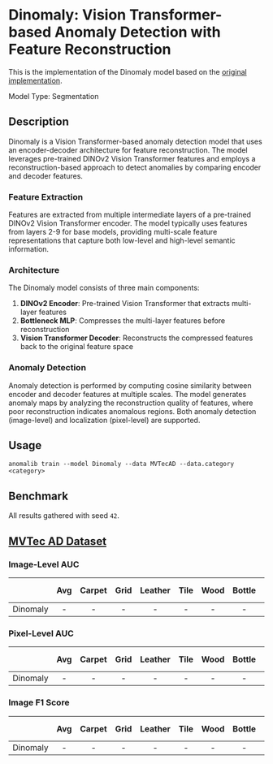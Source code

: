 # Dinomaly: Vision Transformer-based Anomaly Detection with Feature Reconstruction

This is the implementation of the Dinomaly model based on the [original implementation](https://github.com/guojiajeremy/Dinomaly).

Model Type: Segmentation

## Description

Dinomaly is a Vision Transformer-based anomaly detection model that uses an encoder-decoder architecture for feature reconstruction. The model leverages pre-trained DINOv2 Vision Transformer features and employs a reconstruction-based approach to detect anomalies by comparing encoder and decoder features.

### Feature Extraction

Features are extracted from multiple intermediate layers of a pre-trained DINOv2 Vision Transformer encoder. The model typically uses features from layers 2-9 for base models, providing multi-scale feature representations that capture both low-level and high-level semantic information.

### Architecture

The Dinomaly model consists of three main components:

1. **DINOv2 Encoder**: Pre-trained Vision Transformer that extracts multi-layer features
2. **Bottleneck MLP**: Compresses the multi-layer features before reconstruction
3. **Vision Transformer Decoder**: Reconstructs the compressed features back to the original feature space

### Anomaly Detection

Anomaly detection is performed by computing cosine similarity between encoder and decoder features at multiple scales. The model generates anomaly maps by analyzing the reconstruction quality of features, where poor reconstruction indicates anomalous regions. Both anomaly detection (image-level) and localization (pixel-level) are supported.

## Usage

`anomalib train --model Dinomaly --data MVTecAD --data.category <category>`

## Benchmark

All results gathered with seed `42`.

## [MVTec AD Dataset](https://www.mvtec.com/company/research/datasets/mvtec-ad)

### Image-Level AUC

|                |  Avg  | Carpet | Grid  | Leather | Tile  | Wood  | Bottle | Cable | Capsule | Hazelnut | Metal Nut | Pill  | Screw | Toothbrush | Transistor | Zipper |
| -------------- | :---: | :----: | :---: | :-----: | :---: | :---: | :----: | :---: | :-----: | :------: | :-------: | :---: | :---: | :--------: | :--------: | :----: |
| Dinomaly       |   -   |   -    |   -   |    -    |   -   |   -   |   -    |   -   |    -    |    -     |     -     |   -   |   -   |     -      |     -      |   -    |

### Pixel-Level AUC

|                |  Avg  | Carpet | Grid  | Leather | Tile  | Wood  | Bottle | Cable | Capsule | Hazelnut | Metal Nut | Pill  | Screw | Toothbrush | Transistor | Zipper |
| -------------- | :---: | :----: | :---: | :-----: | :---: | :---: | :----: | :---: | :-----: | :------: | :-------: | :---: | :---: | :--------: | :--------: | :----: |
| Dinomaly       |   -   |   -    |   -   |    -    |   -   |   -   |   -    |   -   |    -    |    -     |     -     |   -   |   -   |     -      |     -      |   -    |

### Image F1 Score

|                |  Avg  | Carpet | Grid  | Leather | Tile  | Wood | Bottle | Cable | Capsule | Hazelnut | Metal Nut | Pill  | Screw | Toothbrush | Transistor | Zipper |
| -------------- | :---: | :----: | :---: | :-----: | :---: | :--: | :----: | :---: | :-----: | :------: | :-------: | :---: | :---: | :--------: | :--------: | :----: |
| Dinomaly       |   -   |   -    |   -   |    -    |   -  |  -   |   -    |   -   |    -    |    -     |     -     |   -   |   -   |     -      |     -      |   -    |
